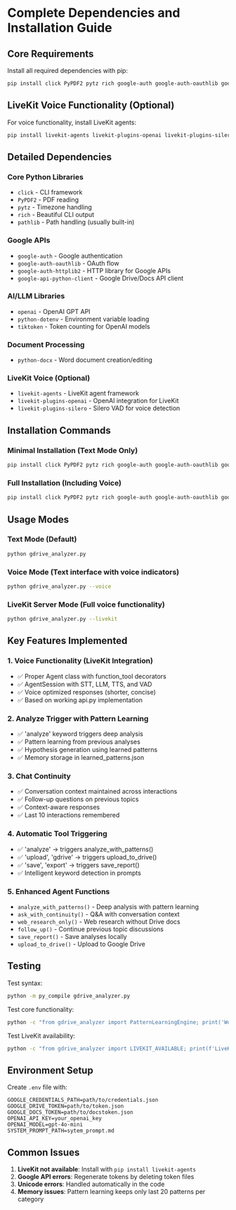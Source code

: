 # Complete Dependencies and Installation Guide

## Core Requirements

Install all required dependencies with pip:

```bash
pip install click PyPDF2 pytz rich google-auth google-auth-oauthlib google-auth-httplib2 google-api-python-client openai python-dotenv tiktoken python-docx pathlib
```

## LiveKit Voice Functionality (Optional)

For voice functionality, install LiveKit agents:

```bash
pip install livekit-agents livekit-plugins-openai livekit-plugins-silero
```

## Detailed Dependencies

### Core Python Libraries
- `click` - CLI framework
- `PyPDF2` - PDF reading
- `pytz` - Timezone handling
- `rich` - Beautiful CLI output
- `pathlib` - Path handling (usually built-in)

### Google APIs
- `google-auth` - Google authentication
- `google-auth-oauthlib` - OAuth flow
- `google-auth-httplib2` - HTTP library for Google APIs
- `google-api-python-client` - Google Drive/Docs API client

### AI/LLM Libraries
- `openai` - OpenAI GPT API
- `python-dotenv` - Environment variable loading
- `tiktoken` - Token counting for OpenAI models

### Document Processing
- `python-docx` - Word document creation/editing

### LiveKit Voice (Optional)
- `livekit-agents` - LiveKit agent framework
- `livekit-plugins-openai` - OpenAI integration for LiveKit
- `livekit-plugins-silero` - Silero VAD for voice detection

## Installation Commands

### Minimal Installation (Text Mode Only)
```bash
pip install click PyPDF2 pytz rich google-auth google-auth-oauthlib google-auth-httplib2 google-api-python-client openai python-dotenv tiktoken python-docx
```

### Full Installation (Including Voice)
```bash
pip install click PyPDF2 pytz rich google-auth google-auth-oauthlib google-auth-httplib2 google-api-python-client openai python-dotenv tiktoken python-docx livekit-agents livekit-plugins-openai livekit-plugins-silero
```

## Usage Modes

### Text Mode (Default)
```bash
python gdrive_analyzer.py
```

### Voice Mode (Text interface with voice indicators)
```bash
python gdrive_analyzer.py --voice
```

### LiveKit Server Mode (Full voice functionality)
```bash
python gdrive_analyzer.py --livekit
```

## Key Features Implemented

### 1. Voice Functionality (LiveKit Integration)
- ✅ Proper Agent class with function_tool decorators
- ✅ AgentSession with STT, LLM, TTS, and VAD
- ✅ Voice optimized responses (shorter, concise)
- ✅ Based on working api.py implementation

### 2. Analyze Trigger with Pattern Learning
- ✅ 'analyze' keyword triggers deep analysis
- ✅ Pattern learning from previous analyses
- ✅ Hypothesis generation using learned patterns
- ✅ Memory storage in learned_patterns.json

### 3. Chat Continuity
- ✅ Conversation context maintained across interactions
- ✅ Follow-up questions on previous topics
- ✅ Context-aware responses
- ✅ Last 10 interactions remembered

### 4. Automatic Tool Triggering
- ✅ 'analyze' → triggers analyze_with_patterns()
- ✅ 'upload', 'gdrive' → triggers upload_to_drive()
- ✅ 'save', 'export' → triggers save_report()
- ✅ Intelligent keyword detection in prompts

### 5. Enhanced Agent Functions
- `analyze_with_patterns()` - Deep analysis with pattern learning
- `ask_with_continuity()` - Q&A with conversation context
- `web_research_only()` - Web research without Drive docs
- `follow_up()` - Continue previous topic discussions
- `save_report()` - Save analyses locally
- `upload_to_drive()` - Upload to Google Drive

## Testing

Test syntax:
```bash
python -m py_compile gdrive_analyzer.py
```

Test core functionality:
```bash
python -c "from gdrive_analyzer import PatternLearningEngine; print('Working!')"
```

Test LiveKit availability:
```bash
python -c "from gdrive_analyzer import LIVEKIT_AVAILABLE; print(f'LiveKit: {LIVEKIT_AVAILABLE}')"
```

## Environment Setup

Create `.env` file with:
```
GOOGLE_CREDENTIALS_PATH=path/to/credentials.json
GOOGLE_DRIVE_TOKEN=path/to/token.json
GOOGLE_DOCS_TOKEN=path/to/docstoken.json
OPENAI_API_KEY=your_openai_key
OPENAI_MODEL=gpt-4o-mini
SYSTEM_PROMPT_PATH=sytem_prompt.md
```

## Common Issues

1. **LiveKit not available**: Install with `pip install livekit-agents`
2. **Google API errors**: Regenerate tokens by deleting token files
3. **Unicode errors**: Handled automatically in the code
4. **Memory issues**: Pattern learning keeps only last 20 patterns per category
